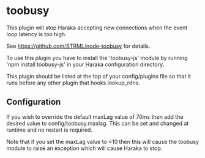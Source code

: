# toobusy

This plugin will stop Haraka accepting new connections when the event loop 
latency is too high.

See https://github.com/STRML/node-toobusy for details.

To use this plugin you have to install the 'toobusy-js' module by running
'npm install toobusy-js' in your Haraka configuration directory.

This plugin should be listed at the top of your config/plugins file so that 
it runs before any other plugin that hooks lookup\_rdns.

## Configuration

If you wish to override the default maxLag value of 70ms then add the desired
value to config/toobusy.maxlag.  This can be set and changed at runtime and
no restart is required.

Note that if you set the maxLag value to <10 then this will cause the toobusy
module to raise an exception which will cause Haraka to stop.
